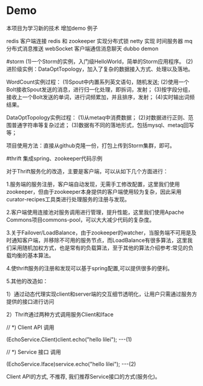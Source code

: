 # Demo
本项目为学习新的技术 增加demo 例子


redis 客户端连接 redis 和 zookeeper 实现分布式锁
netty 实现 时间服务器
mq 分布式消息推送
webSocket 客户端通信消息聊天
dubbo demon

#storm
(1)一个Storm的实例，入门级HelloWorld，简单的Storm应用程序。
(2)进阶级实例：DataOptTopology，加入了复杂的数据接入方式、处理以及落地。

WordCount实例过程：
(1)Spout中内置系列英文语句，随机发送;
(2)使用一个Bolt接收Spout发送的消息，进行归一化处理，即拆词，发射；
(3)按字段分组，接收上一个Bolt发送的单词，进行词频累加，并且排序，发射；
(4)实时输出词频结果。

DataOptTopology实例过程：
(1)从metaq中消费数据；
(2)对数据进行正则、范围普通字符串等复杂过滤；
(3)数据有不同的落地形式，包括mysql、metaq回写等；

项目使用方法：直接从github克隆一份，打包上传到Storm集群，即可。

#thrift 集成spring、zookeeper代码示例

对于Thrift服务化的改造，主要是客户端，可以从如下几个方面进行：

1.服务端的服务注册，客户端自动发现，无需手工修改配置，这里我们使用zookeeper，但由于zookeeper本身提供的客户端使用较为复杂，因此采用curator-recipes工具类进行处理服务的注册与发现。

2.客户端使用连接池对服务调用进行管理，提升性能，这里我们使用Apache Commons项目commons-pool，可以大大减少代码的复杂度。

3.关于Failover/LoadBalance，由于zookeeper的watcher，当服务端不可用是及时通知客户端，并移除不可用的服务节点，而LoadBalance有很多算法，这里我们采用随机加权方式，也是常有的负载算法，至于其他的算法介绍参考:常见的负载均衡的基本算法。

4.使thrift服务的注册和发现可以基于spring配置,可以提供很多的便利。

5.其他的改造如：

1）通过动态代理实现client和server端的交互细节透明化，让用户只需通过服务方提供的接口进行访问

2）Thrift通过两种方式调用服务Client和Iface

// *) Client API 调用

(EchoService.Client)client.echo("hello lilei"); ---(1)

// *) Service 接口 调用

(EchoService.Iface)service.echo("hello lilei"); ---(2)

Client API的方式, 不推荐, 我们推荐Service接口的方式(服务化)。